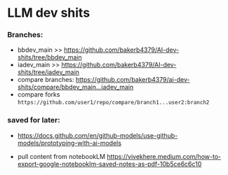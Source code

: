 # LLM dev shits

### Branches: 

* bbdev_main >> https://github.com/bakerb4379/AI-dev-shits/tree/bbdev_main
* iadev_main >> https://github.com/bakerb4379/AI-dev-shits/tree/iadev_main
* compare branches: https://github.com/bakerb4379/ai-dev-shits/compare/bbdev_main...iadev_main
* compare forks ```https://github.com/user1/repo/compare/branch1...user2:branch2```



### saved for later:
* https://docs.github.com/en/github-models/use-github-models/prototyping-with-ai-models
- pull content from notebookLM https://vivekhere.medium.com/how-to-export-google-notebooklm-saved-notes-as-pdf-10b5ce6c6c10
